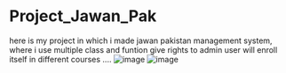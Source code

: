 # Project_Jawan_Pak
here is my project in which i made jawan pakistan management system, where i use multiple class and funtion give rights to admin user will enroll itself in different courses ....
![image](https://github.com/user-attachments/assets/0e25ceec-47cc-4bf8-82cb-8b11c30fb1ab)
![image](https://github.com/user-attachments/assets/9299ab1a-4927-4857-8b29-d3d41bf690a8)

